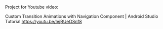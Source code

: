 Project for Youtube video:

Custom Transition Animations with Navigation Component | Android Studio Tutorial
https://youtu.be/lejBUeOSnf8

